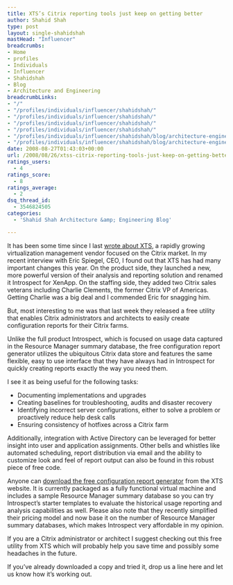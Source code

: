 ```yaml
---
title: XTS’s Citrix reporting tools just keep on getting better
author: Shahid Shah
type: post
layout: single-shahidshah
mastHead: "Influencer"
breadcrumbs:
- Home
- profiles
- Individuals
- Influencer
- Shahidshah
- Blog
- Architecture and Engineering
breadcrumbLinks:
- "/"
- "/profiles/individuals/influencer/shahidshah/"
- "/profiles/individuals/influencer/shahidshah/"
- "/profiles/individuals/influencer/shahidshah/"
- "/profiles/individuals/influencer/shahidshah/"
- "/profiles/individuals/influencer/shahidshah/blog/architecture-engineering/"
- "/profiles/individuals/influencer/shahidshah/blog/architecture-engineering/"
date: 2008-08-27T01:43:03+00:00
url: /2008/08/26/xtss-citrix-reporting-tools-just-keep-on-getting-better/
ratings_users:
  - 4
ratings_score:
  - 8
ratings_average:
  - 2
dsq_thread_id:
  - 3546824505
categories:
  - 'Shahid Shah Architecture &amp; Engineering Blog'

---
```

It has been some time since I last [wrote about XTS][1], a rapidly growing virtualization management vendor focused on the Citrix market. In my recent interview with Eric Spiegel, CEO, I found out that XTS has had many important changes this year. On the product side, they launched a new, more powerful version of their analysis and reporting solution and renamed it Introspect for XenApp. On the staffing side, they added two Citrix sales veterans including Charlie Clements, the former Citrix VP of Americas. Getting Charlie was a big deal and I commended Eric for snagging him. 

But, most interesting to me was that last week they released a free utility that enables Citrix administrators and architects to easily create configuration reports for their Citrix farms.

Unlike the full product Introspect, which is focused on usage data captured in the Resource Manager summary database, the free configuration report generator utilizes the ubiquitous Citrix data store and features the same flexible, easy to use interface that they have always had in Introspect for quickly creating reports exactly the way you need them.

I see it as being useful for the following tasks:

  * Documenting implementations and upgrades 
  * Creating baselines for troubleshooting, audits and disaster recovery
  * Identifying incorrect server configurations, either to solve a problem or proactively reduce help desk calls
  * Ensuring consistency of hotfixes across a Citrix farm

Additionally, integration with Active Directory can be leveraged for better insight into user and application assignments. Other bells and whistles like automated scheduling, report distribution via email and the ability to customize look and feel of report output can also be found in this robust piece of free code. 

Anyone can [download the free configuration report generator][2] from the XTS website. It is currently packaged as a fully functional virtual machine and includes a sample Resource Manager summary database so you can try Introspect&#8217;s starter templates to evaluate the historical usage reporting and analysis capabilities as well. Please also note that they recently simplified their pricing model and now base it on the number of Resource Manager summary databases, which makes Introspect very affordable in my opinion.

If you are a Citrix administrator or architect I suggest checking out this free utility from XTS which will probably help you save time and possibly some headaches in the future. 

If you&#8217;ve already downloaded a copy and tried it, drop us a line here and let us know how it&#8217;s working out.

 [1]: http://shahid.shah.org/index.php/archives/114
 [2]: http://www.xtsinc.com/dnn/ShahidShahlandingpage/tabid/437/Default.aspx